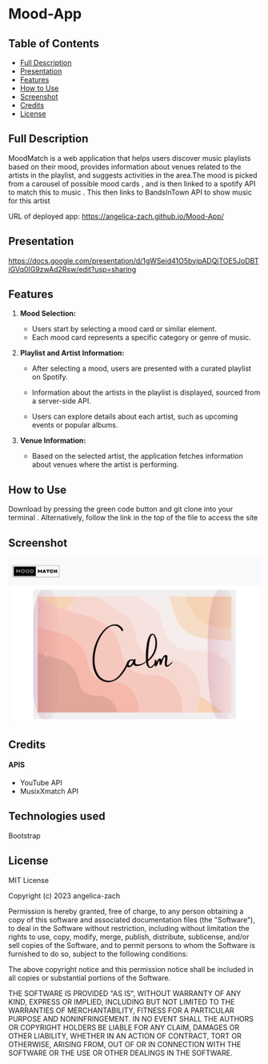 # Mood-App

## Table of Contents

- [Full Description](#full-description)
- [Presentation](#presentation)
- [Features](#features)
- [How to Use](#how-to-use)
- [Screenshot](#screenshot)
- [Credits](#credits)
- [License](#license)

## Full Description

MoodMatch is a web application that helps users discover music playlists based on their mood, provides information about venues related to the artists in the playlist, and suggests activities in the area.The mood is picked from a  carousel of possible mood cards , and is then linked to a spotify API to match this to music . This then links to BandsInTown API to show music for this artist

URL of deployed app:  https://angelica-zach.github.io/Mood-App/
## Presentation
https://docs.google.com/presentation/d/1gWSejd41O5byipADQjTOE5JoDBTiGVq0IG9zwAd2Rsw/edit?usp=sharing
## Features


1. **Mood Selection:**
   - Users start by selecting a mood card or similar element.
   - Each mood card represents a specific category or genre of music.

2. **Playlist and Artist Information:**

   - After selecting a mood, users are presented with a curated playlist on Spotify.

   - Information about the artists in the playlist is displayed, sourced from a server-side API.
   - Users can explore details about each artist, such as upcoming events or popular albums.

3. **Venue Information:**
   - Based on the selected artist, the application fetches information about venues where the artist is performing.


## How to Use
Download by pressing the green code button and git clone into your terminal . Alternatively, follow the link in the top of the file to access the site 


## Screenshot


![MoodHub App Screenshot](./assets/moodapp-screenshot.png)


## Credits

   #### APIS
   - YouTube API
   - MusixXmatch API
## Technologies used
Bootstrap

## License
MIT License

Copyright (c) 2023 angelica-zach

Permission is hereby granted, free of charge, to any person obtaining a copy
of this software and associated documentation files (the "Software"), to deal
in the Software without restriction, including without limitation the rights
to use, copy, modify, merge, publish, distribute, sublicense, and/or sell
copies of the Software, and to permit persons to whom the Software is
furnished to do so, subject to the following conditions:

The above copyright notice and this permission notice shall be included in all
copies or substantial portions of the Software.

THE SOFTWARE IS PROVIDED "AS IS", WITHOUT WARRANTY OF ANY KIND, EXPRESS OR
IMPLIED, INCLUDING BUT NOT LIMITED TO THE WARRANTIES OF MERCHANTABILITY,
FITNESS FOR A PARTICULAR PURPOSE AND NONINFRINGEMENT. IN NO EVENT SHALL THE
AUTHORS OR COPYRIGHT HOLDERS BE LIABLE FOR ANY CLAIM, DAMAGES OR OTHER
LIABILITY, WHETHER IN AN ACTION OF CONTRACT, TORT OR OTHERWISE, ARISING FROM,
OUT OF OR IN CONNECTION WITH THE SOFTWARE OR THE USE OR OTHER DEALINGS IN THE
SOFTWARE.
